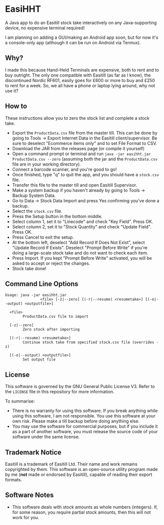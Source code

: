 # EasiHHT
A Java app to do an Easitill stock take interactively on any Java-supporting device, no expensive terminal required!

I am planning on adding a GUI/making an Android app soon, but for now it's a console-only app (although it can be run on Android via Termux).

## Why?
I made this because Hand-Held Terminals are expensive, both to rent and to buy outright. The only one compatible with Easitill (as far as I know), the discontinued Nordic RF601, easily goes for £600 or more to buy and £250 to rent for a week. 
So, we all have a phone or laptop lying around, why not use it?

## How to
These instructions allow you to zero the stock list and complete a stock take.
* Export the `ProductData.csv` file from the master till. This can be done by going to Tools -> Export Internet Data in the Easitill client/supervisor. Be sure to deselect "Ecommerce items only" and to set File Format to CSV.
* Download the JAR from the releases page (or compile it yourself)
* Open a command prompt or terminal and run `java -jar easihht.jar ProductData.csv --zero` (assuming both the jar and the `ProductData.csv` file are in your working directory).
* Connect a barcode scanner, and you're good to go!
* Once finished, type "q" to quit the app, and you should have a `stock.csv` file.
* Transfer this file to the master till and open Easitill Supervisor.
* Make a system backup if you haven't already by going to Tools -> Backup System Data.
* Go to Data -> Stock Data Import and press Yes confirming you've done a backup.
* Select the `stock.csv` file.
* Press the Setup button in the bottom middle. 
* Select column 1, set it to "Linecode" and check "Key Field". Press OK.
* Select column 2, set it to "Stock Quantity" and check "Update Field". Press OK.
* Press Cancel to exit the setup.
* At the bottom left, deselect "Add Record If Does Not Exist", select "Update Record If Exists". Deselect "Prompt Before Write" if you're doing a large-scale stock take and do not want to check each item.
* Press Import. If you kept "Prompt Before Write" activated, you will be asked to accept or reject the changes.
* Stock take done!

## Command Line Options
```
Usage: java -jar easihht.jar
                <file> [-z|--zero] [(-r|--resume) <resumetake>] [(-o|--output) <outputfile>]

  <file>
        ProductData.csv file to import

  [-z|--zero]
        Zero stock after importing

  [(-r|--resume) <resumetake>]
        Continue stock take from specified stock.csv file (overrides -z)

  [(-o|--output) <outputfile>]
        Set output file
```

## License
This software is governed by the GNU General Public License V3. Refer to the `LICENSE` file in this repository for more information.

To summarise:
* There is no warranty for using this software. If you break anything while using this software, I am not responsible. You use this software at your own risk. Please make a till backup before doing anything else.
* You may use the software for commercial purposes, but if you include it as a part of another software, you must release the source code of your software under the same license.

## Trademark Notice
Easitill is a trademark of Easitill Ltd. Their name and work remains copyrighted by them.
This software is an open-source utility program made by me (**not** made or endorsed by Easitill), capable of reading their export formats.

## Software Notes
* This software deals with stock amounts as whole numbers (integers). If, for some reason, you require partial stock amounts, then this will not work for you.